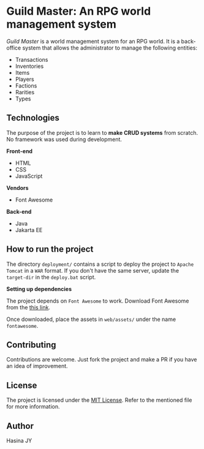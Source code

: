 # Guild Master: An RPG world management system

*Guild Master* is a world management system for an RPG world. It is a back-office system that allows the administrator to manage the following entities:
* Transactions
* Inventories
* Items
* Players
* Factions
* Rarities
* Types

## Technologies
The purpose of the project is to learn to **make CRUD systems** from scratch. No framework was used during development.<br>

**Front-end**
* HTML
* CSS
* JavaScript

**Vendors**
* Font Awesome

**Back-end**
* Java
* Jakarta EE

## How to run the project
The directory `deployment/` contains a script to deploy the project to `Apache Tomcat` in a `WAR` format. If you don't have the same server, update the `target-dir` in the `deploy.bat` script.

**Setting up dependencies**<br>

The project depends on `Font Awesome` to work. Download Font Awesome from the [this link](https://www.fontawesome.com/download).

Once downloaded, place the assets in `web/assets/` under the name `fontawesome`.

## Contributing
Contributions are welcome. Just fork the project and make a PR if you have an idea of improvement.

## License
The project is licensed under the [MIT License](./LICENSE.md). Refer to the mentioned file for more information.

## Author
Hasina JY